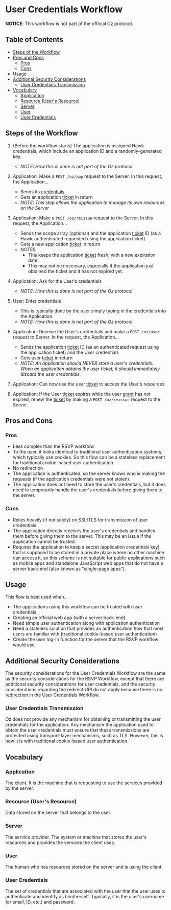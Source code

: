 User Credentials Workflow
=========================

**NOTICE**: This workflow is not part of the official Oz protocol.

Table of Contents
-----------------

<!--lint disable list-item-spacing-->

- [Steps of the Workflow](#steps-of-the-workflow)
- [Pros and Cons](#pros-and-cons)
  - [Pros](#pros)
  - [Cons](#cons)
- [Usage](#usage)
- [Additional Security Considerations](#additional-security-considerations)
  - [User Credentials Transmission](#user-credentials-transmission)
- [Vocabulary](#vocabulary)
  - [Application](#application)
  - [Resource (User's Resource)](#resource-users-resource)
  - [Server](#server)
  - [User](#user)
  - [User Credentials](#user-credentials)

Steps of the Workflow
---------------------

1. (Before the workflow starts) The application is assigned Hawk credentials,
    which include an application ID and a randomly-generated key.

    - _NOTE: How this is done is not part of the Oz protocol_

1. Application: Make a `POST /oz/app` request to the Server. In this request,
    the Application…

    - Sends its [credentials](api-reference/shared-arrays.md#app)
    - Gets an application [ticket](api-reference/shared-arrays.md#ticket) in
      return
    - _NOTE: This step allows the application to manage its own resources on the
      Server_

1. Application: Make a `POST /oz/reissue` request to the Server. In this
    request, the Application…

    - Sends the scope array (optional) and the application [ticket](api-reference/shared-arrays.md#ticket)
      ID (as a Hawk-authenticated requested using the application ticket)
    - Gets a new application [ticket](api-reference/shared-arrays.md#ticket) in
      return
    - NOTES
      - This keeps the application [ticket](api-reference/shared-arrays.md#ticket)
        fresh, with a new expiration date.
      - This may not be necessary, especially if the application just obtained
        the ticket and it has not expired yet.

1. Application: Ask for the User's credentials

    - _NOTE: How this is done is not part of the Oz protocol_

1. User: Enter credentials

    - This is typically done by the user simply typing in the credentials into
      the Application.
    - _NOTE: How this is done is not part of the Oz protocol_

1. Application: Receive the User's credentials and make a `POST /oz/user`
    request to Server. In the request, the Application…

    - Sends the application [ticket](api-reference/shared-arrays.md#ticket) ID
      (as an authenticated request using the application ticket) and the User
      credentials
    - Gets user [ticket](api-reference/shared-arrays.md#ticket) in return
    - _NOTE: An application should NEVER store a user's credentials. When an
      application obtains the user ticket, it should immediately discard the
      user credentials._

1. Application: Can now use the user [ticket](api-reference/shared-arrays.md#ticket)
    to access the User's resources

1. Application: If the User [ticket](api-reference/shared-arrays.md#ticket)
    expires while the user [grant](api-reference/shared-arrays.md#grant) has not
    expired, renew the [ticket](api-reference/shared-arrays.md#ticket) by making
    a `POST /oz/reissue` request to the Server.

Pros and Cons
-------------

### Pros

- Less complex than the RSVP workflow
- To the user, it looks identical to traditional user authentication systems,
  which typically use cookies. So this flow can be a stateless replacement for
  traditional cookie-based user authentication.
- No redirection
- The application is authenticated, so the server knows who is making the
  requests (if the application credentials were not stolen).
- The application does not need to store the user's credentials, but it does
  need to temporarily handle the user's credentials before giving them to the
  server.

### Cons

- Relies heavily (if not solely) on SSL/TLS for transmission of user credentials
- The application directly receives the user's credentials and handles them
  before giving them to the server. This may be an issue if the application
  cannot be trusted.
- Requires the application to keep a secret (application credentials key) that
  is supposed to be stored in a private place where no other machine can access
  it, so this scheme is not suitable for public applications such as mobile apps
  and standalone JavaScript web apps that do not have a server back-end (also
  known as "single-page apps").

Usage
-----

This flow is best used when...

- The applications using this workflow can be trusted with user credentials
- Creating an official web app (with a server back-end)
- Need simple user authentication along with application authentication
- Need a stateless solution that provides an authentication flow that most users
  are familiar with (traditional cookie-based user authentication)
- Create the user log-in function for the server that the RSVP workflow would
  use

Additional Security Considerations
----------------------------------

The security considerations for the User Credentials Workflow are the same as
the security considerations for the RSVP Workflow, except that there are
additional security considerations for user credentials, and the security
considerations regarding the redirect URI do not apply because there is no
redirection in the User Credentials Workflow.

### User Credentials Transmission

Oz does not provide any mechanism for obtaining or transmitting the user
credentials for the application. Any mechanism the application used to obtain
the user credentials must ensure that these transmissions are protected using
transport-layer mechanisms, such as TLS. However, this is how it is with
traditional cookie-based user authentication.

Vocabulary
----------

### Application

The client. It is the machine that is requesting to use the services provided by
the server.

### Resource (User's Resource)

Data stored on the server that belongs to the user.

### Server

The service provider. The system or machine that stores the user's resources and
provides the services the client uses.

### User

The human who has resources stored on the server and is using the client.

### User Credentials

The set of credentials that are associated with the user that the user uses to
authenticate and identify as him/herself. Typically, it is the user's username
(or email, ID, etc.) and password.

<!--lint enable list-item-spacing-->
